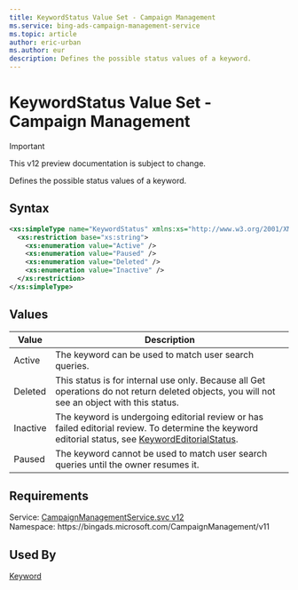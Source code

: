 ```yaml
---
title: KeywordStatus Value Set - Campaign Management
ms.service: bing-ads-campaign-management-service
ms.topic: article
author: eric-urban
ms.author: eur
description: Defines the possible status values of a keyword.
---
```

# KeywordStatus Value Set - Campaign Management

> [!IMPORTANT]
> This v12 preview documentation is subject to change.

Defines the possible status values of a keyword.

## Syntax
```xml
<xs:simpleType name="KeywordStatus" xmlns:xs="http://www.w3.org/2001/XMLSchema">
  <xs:restriction base="xs:string">
    <xs:enumeration value="Active" />
    <xs:enumeration value="Paused" />
    <xs:enumeration value="Deleted" />
    <xs:enumeration value="Inactive" />
  </xs:restriction>
</xs:simpleType>
```

## <a name="values"></a>Values

|Value|Description|
|-----------|---------------|
|<a name="active"></a>Active|The keyword can be used to match user search queries.|
|<a name="deleted"></a>Deleted|This status is for internal use only. Because all Get operations do not return deleted objects, you will not see an object with this status.|
|<a name="inactive"></a>Inactive|The keyword is undergoing editorial review or has failed editorial review. To determine the keyword editorial status, see [KeywordEditorialStatus](/bingads/campaign-management-service/keywordeditorialstatus.md).|
|<a name="paused"></a>Paused|The keyword cannot be used to match user search queries until the owner resumes it.|

## Requirements
Service: [CampaignManagementService.svc v12](https://campaign.api.bingads.microsoft.com/Api/Advertiser/CampaignManagement/v11/CampaignManagementService.svc)  
Namespace: https\://bingads.microsoft.com/CampaignManagement/v11  

## Used By
[Keyword](keyword.md)  
